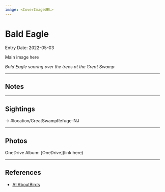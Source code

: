 ```yaml
---
image: <CoverImageURL>
---
```


# Bald Eagle
Entry Date: 2022-05-03

Main image here

*Bald Eagle soaring over the trees at the Great Swamp*

---------------------------------------------------------------
## Notes

---------------------------------------------------------------
## Sightings

-> #location/GreatSwampRefuge-NJ 

---------------------------------------------------------------
## Photos
OneDrive Album: [OneDrive](link here)

---------------------------------------------------------------
## References
- [AllAboutBirds](https://www.allaboutbirds.org/guide/Bald_Eagle/overview)